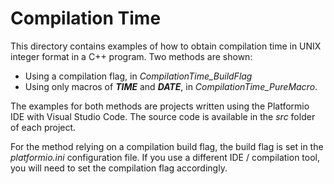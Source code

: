 # Compilation Time

This directory contains examples of how to obtain compilation time in UNIX integer format in a C++ program. Two methods are shown:

- Using a compilation flag, in *CompilationTime_BuildFlag*
- Using only macros of *__TIME__* and *__DATE__*, in *CompilationTime_PureMacro*.

The examples for both methods are projects written using the Platformio IDE with Visual Studio Code. The source code is available in the *src* folder of each project.

For the method relying on a compilation build flag, the build flag is set in the *platformio.ini* configuration file. If you use a different IDE / compilation tool, you will need to set the compilation flag accordingly.

